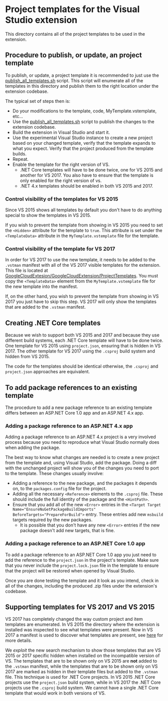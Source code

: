 # Project templates for the Visual Studio extension
This directory contains all of the project templates to be used in the extension.

## Procedure to publish, or update, an project template
To publish, or update, a project template it is recommended to just use the [publish_all_templates.sh](../tools/publish_all_templates.sh) script. This script will enumerate all of the templates in this directory and publish them to
the right location under the extension codebase.

The typical set of steps then is:
* Do your modifications to the template, code, MyTemplate.vstemplate, etc...
* Use the [publish_all_templates.sh](../tools/publish_all_templates.sh) script to publish the changes to the extension codebase.
* Build the extension in Visual Studio and start it.
* Use the experimental Visual Studio instance to create a new project based on your changed template, verify that the template expands to what you expect. Verify that the project produced from the template builds.
* Repeat.
* Enable the template for the right version of VS.
  + .NET Core templates will have to be done twice, one for VS 2015 and another for VS 2017. You also have to ensure that         the template is only enabled for the right version of vs.
  + .NET 4.x templates should be enabled in both VS 2015 and 2017.

### Control visibility of the templates for VS 2015
Since VS 2015 shows all templates by default you don't have to do anything special to show the templates in VS 2015.

If you wish to prevent the template from showing in VS 2015 you need to set the `<Hidden>` attribute for the template to `true`. This attribute is set under the `<TemplateData>` attribute in the `MyTemplate.vstemplate` file for the template.

### Control visibility of the template for VS 2017
In order for VS 2017 to use the new template, it needs to be added to the `.vstman` manifest with all of the VS 2017 visible templates for the extension. This file is located at [GoogleCloudExtesion/GoogleCloudExtension/ProjectTemplates](../GoogleCloudExtension/ProjectTemplates/templateManifest0.noloc.vstman). You must copy the `<TemplateData>` element from the `MyTemplate.vstemplate` file for the new template into the manifest.

If, on the other hand, you wish to prevent the template from showing in VS 2017 you just have to skip this step. VS 2017 will only show the templates that are added to the `.vstman` manifest.

## Creating .NET Core templates
Because we wish to support both VS 2015 and 2017 and because they use different build systems, each .NET Core template will have to be done twice. One template for VS 2015 using `project.json`, ensuring that is hidden in VS 2017. The other template for VS 2017 using the `.csproj` build system and hidden from VS 2015.

The code for the templates should be identical otherwise, the `.csproj` and `project.json` approaches are equivalent.

## To add package references to an existing template
The procedure to add a new package reference to an existing template differs between an ASP.NET Core 1.0 app and an ASP.NET 4.x app.

### Adding a package reference to an ASP.NET 4.x app
Adding a package reference to an ASP.NET 4.x project is a very involved process because you need to reproduce what Visual Studio normally does when adding the package. 

The best way to know what changes are needed is to create a new project from the template and, using Visual Studio, add the package. Doing a diff with the unchanged project will show you of the changes you need to port to the template. These changes usually involve:
* Adding a reference to the new package, and the packages it depends on, to the `packages.config` file for the project.
* Adding all the necessary `<Reference>` elements to the `.csproj` file. These should include the full identity of the package and the `<HintPath>`.
* Ensure that you add all of the new `<Error>` entries in the `<Target Target Name="EnsureNuGetPackageBuildImports" BeforeTargets="PrepareForBuild">` entry. These entries add new `msbuild` targets required by the new packages.
  + It is possible that you don't have any new `<Error>` entries if the new package doesn't add new targets, that is fine.

### Adding a package reference to an ASP.NET Core 1.0 app
To add a package reference to an ASP.NET Core 1.0 app you just need to add the reference to the `project.json` in the project's template. Make sure that you never include the `project.lock.json` file in the template to ensure that the project will be restored when opened by Visual Studio.

Once you are done testing the template and it look as you intend, check in all of the changes, including the produced .zip files under the extension's codebase.

## Supporting templates for VS 2017 and VS 2015
VS 2017 has completely changed the way custom project and item templates are enumerated. In VS 2015 the directory where the extension is installed was inspected to see what templates were present. Now in VS 2017 a manifest is used to discover what templates are present, see [here](https://docs.microsoft.com/en-us/visualstudio/extensibility/upgrading-custom-project-and-item-templates-for-visual-studio-2017) for more details.

We _exploit_ the new search mechanism to show those templates that are VS 2015 or 2017 specific hidden when installed on the incompatible version of VS. The templates that are to be shown only on VS 2015 are **not** added to the `.vstman` manifest, while the templates that are to be shown only on VS 2017 are marked as hidden in their template files but added to the `.vstman` file. This technique is used for .NET Core projects. In VS 2015 .NET Core projects use the `project.json` build system, while in VS 2017 the .NET Core projects use the `.csproj` build system. We cannot have a single .NET Core template that would work in both versions of VS.



